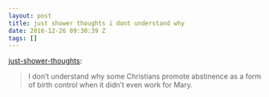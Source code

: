 ```yaml
---
layout: post
title: just shower thoughts i dont understand why
date: 2016-12-26 09:30:39 Z
tags: []
---
```

[just-shower-thoughts](http://just-shower-thoughts.tumblr.com/post/131658358819/i-dont-understand-why-some-christians-promote):

> I don’t understand why some Christians promote abstinence as a form of birth control when it didn’t even work for Mary.
